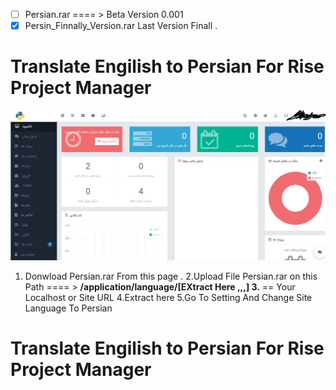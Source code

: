 * [ ] Persian.rar ==== > Beta Version 0.001
* [x] Persin_Finnally_Version.rar Last Version Finall .

# Translate Engilish to Persian For Rise Project Manager 
![Image Translate](https://github.com/Pythoniha/RISE-Translate-Persian/blob/master/Translate.jpg?raw=true)
1. Donwload Persian.rar From this page .
2.Upload File Persian.rar on this Path  ==== > ****/application/language/[EXtract Here ,,,]
3.**** == Your Localhost or Site URL
4.Extract here 
5.Go To Setting And Change Site Language To Persian

# Translate Engilish to Persian For Rise Project Manager 

